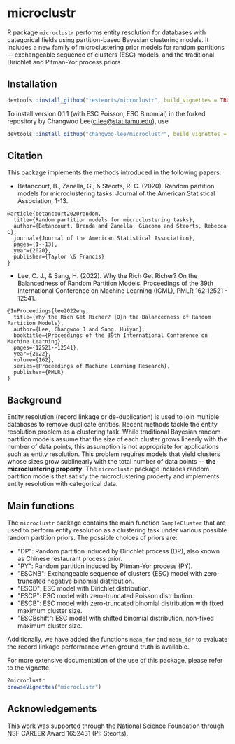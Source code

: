 # microclustr

R package `microclustr` performs entity resolution for databases with categorical fields using partition-based Bayesian clustering models. It includes a new family of microclustering prior models for random partitions -- exchangeable sequence of clusters (ESC) models, and the traditional Dirichlet and Pitman-Yor process priors.

## Installation

```r
devtools::install_github("resteorts/microclustr", build_vignettes = TRUE)
```

To install version 0.1.1 (with ESC Poisson, ESC Binomial) in the forked repository by Changwoo Lee(c.lee@stat.tamu.edu), use
```r
devtools::install_github("changwoo-lee/microclustr", build_vignettes = TRUE)
```
## Citation

This package implements the methods introduced in the following papers:

- Betancourt, B., Zanella, G., & Steorts, R. C. (2020). Random partition models for microclustering tasks. Journal of the American Statistical Association, 1-13.

````{verbatim}
@article{betancourt2020random,
  title={Random partition models for microclustering tasks},
  author={Betancourt, Brenda and Zanella, Giacomo and Steorts, Rebecca C},
  journal={Journal of the American Statistical Association},
  pages={1--13},
  year={2020},
  publisher={Taylor \& Francis}
}
````

- Lee, C. J., & Sang, H. (2022). Why the Rich Get Richer? On the Balancedness of Random Partition Models.  Proceedings of the 39th International Conference on Machine Learning (ICML), PMLR 162:12521 - 12541.

````{verbatim}
@InProceedings{lee2022why,
  title={Why the Rich Get Richer? {O}n the Balancedness of Random Partition Models},
  author={Lee, Changwoo J and Sang, Huiyan},
  booktitle={Proceedings of the 39th International Conference on Machine Learning},
  pages={12521--12541},
  year={2022},
  volume={162},
  series={Proceedings of Machine Learning Research},
  publisher={PMLR}
}
````

## Background

Entity resolution (record linkage or de-duplication) is used to join multiple databases to remove duplicate entities. Recent methods tackle the entity resolution problem as a clustering task. While traditional Bayesian random partition models assume that the size of each cluster grows linearly with the number of data points, this assumption is not appropriate for applications such as entity resolution. This problem requires models that yield clusters whose sizes grow sublinearly with the total number of data points -- **the microclustering property**. The `microclustr` package includes random partition models that satisfy the microclustering property and implements entity resolution with categorical data.

## Main functions

The `microclustr` package contains the main function `SampleCluster` that are used to perform entity resolution as a clustering task under various possible random partition priors. The possible choices of priors are:


- "DP": Random partition induced by Dirichlet process (DP), also known as Chinese restaurant process prior.
- "PY": Random partition induced by Pitman-Yor process (PY).
- "ESCNB": Exchangeable sequence of clusters (ESC) model with zero-truncated negative binomial distribution.
- "ESCD": ESC model with Dirichlet distribution.
- "ESCP": ESC model with zero-truncated Poisson distribution.
- "ESCB": ESC model with zero-truncated binomial distribution with fixed maximum cluster size.
- "ESCBshift": ESC model with shifted binomial distribution, non-fixed maximum cluster size. 

Additionally, we have added the functions `mean_fnr` and `mean_fdr` to evaluate the record linkage performance when ground truth is available.


For more extensive documentation of the use of this package, please refer to the vignette.

```r
?microclustr
browseVignettes("microclustr")
```


## Acknowledgements

This work was supported through the National Science Foundation through NSF CAREER Award 1652431 (PI: Steorts).
